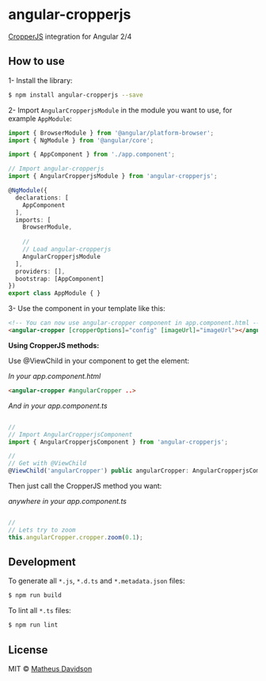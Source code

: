 # angular-cropperjs

[CropperJS](https://fengyuanchen.github.io/cropperjs/) integration for Angular 2/4
 
## How to use

1- Install the library:

```bash
$ npm install angular-cropperjs --save
```

2- Import `AngularCropperjsModule` in the module you want to use, for example `AppModule`:

```typescript
import { BrowserModule } from '@angular/platform-browser';
import { NgModule } from '@angular/core';

import { AppComponent } from './app.component';

// Import angular-cropperjs
import { AngularCropperjsModule } from 'angular-cropperjs';

@NgModule({
  declarations: [
    AppComponent
  ],
  imports: [
    BrowserModule,
    
    //
    // Load angular-cropperjs
    AngularCropperjsModule
  ],
  providers: [],
  bootstrap: [AppComponent]
})
export class AppModule { }
```

3- Use the component in your template like this:

```html
<!-- You can now use angular-cropper component in app.component.html -->
<angular-cropper [cropperOptions]="config" [imageUrl]="imageUrl"></angular-cropper>
```

**Using CropperJS methods:**

Use @ViewChild in your component to get the element:

*In your app.component.html*
```html
<angular-cropper #angularCropper ..>
```

*And in your app.component.ts*
```js

//
// Import AngularCropperjsComponent
import { AngularCropperjsComponent } from 'angular-cropperjs';

//
// Get with @ViewChild
@ViewChild('angularCropper') public angularCropper: AngularCropperjsComponent;
```

Then just call the CropperJS method you want:

*anywhere in your app.component.ts*
```js

//
// Lets try to zoom
this.angularCropper.cropper.zoom(0.1);
```

## Development

To generate all `*.js`, `*.d.ts` and `*.metadata.json` files:

```bash
$ npm run build
```

To lint all `*.ts` files:

```bash
$ npm run lint
```

## License

MIT © [Matheus Davidson](mailto:matheusdavidson@gmail.com)
